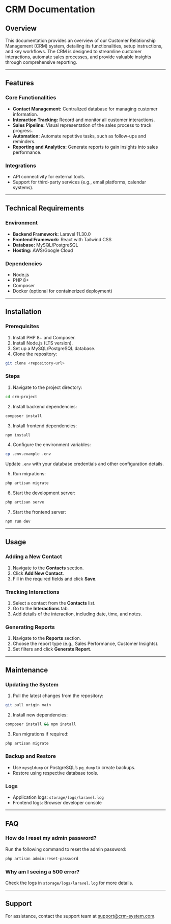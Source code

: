 # CRM Documentation

## Overview

This documentation provides an overview of our Customer Relationship Management (CRM) system, detailing its functionalities, setup instructions, and key workflows. The CRM is designed to streamline customer interactions, automate sales processes, and provide valuable insights through comprehensive reporting.

---

## Features

### Core Functionalities

- **Contact Management:** Centralized database for managing customer information.
- **Interaction Tracking:** Record and monitor all customer interactions.
- **Sales Pipeline:** Visual representation of the sales process to track progress.
- **Automation:** Automate repetitive tasks, such as follow-ups and reminders.
- **Reporting and Analytics:** Generate reports to gain insights into sales performance.

### Integrations

- API connectivity for external tools.
- Support for third-party services (e.g., email platforms, calendar systems).

---

## Technical Requirements

### Environment

- **Backend Framework:** Laravel 11.30.0
- **Frontend Framework:** React with Tailwind CSS
- **Database:** MySQL/PostgreSQL
- **Hosting:** AWS/Google Cloud

### Dependencies

- Node.js
- PHP 8+
- Composer
- Docker (optional for containerized deployment)

---

## Installation

### Prerequisites

1. Install PHP 8+ and Composer.
2. Install Node.js (LTS version).
3. Set up a MySQL/PostgreSQL database.
4. Clone the repository:

```bash
git clone <repository-url>
```

### Steps

1. Navigate to the project directory:

```bash
cd crm-project
```

2. Install backend dependencies:

```bash
composer install
```

3. Install frontend dependencies:

```bash
npm install
```

4. Configure the environment variables:

```bash
cp .env.example .env
```

Update `.env` with your database credentials and other configuration details.

5. Run migrations:

```bash
php artisan migrate
```

6. Start the development server:

```bash
php artisan serve
```

7. Start the frontend server:

```bash
npm run dev
```

---

## Usage

### Adding a New Contact

1. Navigate to the **Contacts** section.
2. Click **Add New Contact**.
3. Fill in the required fields and click **Save**.

### Tracking Interactions

1. Select a contact from the **Contacts** list.
2. Go to the **Interactions** tab.
3. Add details of the interaction, including date, time, and notes.

### Generating Reports

1. Navigate to the **Reports** section.
2. Choose the report type (e.g., Sales Performance, Customer Insights).
3. Set filters and click **Generate Report**.

---

## Maintenance

### Updating the System

1. Pull the latest changes from the repository:

```bash
git pull origin main
```

2. Install new dependencies:

```bash
composer install && npm install
```

3. Run migrations if required:

```bash
php artisan migrate
```

### Backup and Restore

- Use `mysqldump` or PostgreSQL’s `pg_dump` to create backups.
- Restore using respective database tools.

### Logs

- Application logs: `storage/logs/laravel.log`
- Frontend logs: Browser developer console

---

## FAQ

### How do I reset my admin password?

Run the following command to reset the admin password:

```bash
php artisan admin:reset-password
```

### Why am I seeing a 500 error?

Check the logs in `storage/logs/laravel.log` for more details.

---

## Support

For assistance, contact the support team at [support@crm-system.com](mailto:support@crm-system.com).
